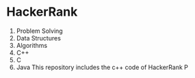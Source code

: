 # HackerRank
1. Problem Solving
2. Data Structures
3. Algorithms
4. C++
5. C
6. Java
This repository includes the c++ code of HackerRank P